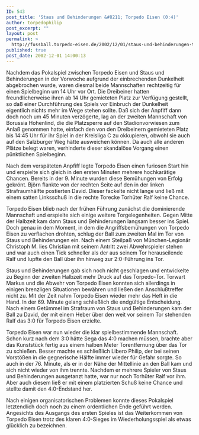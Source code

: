 ```yaml
---
ID: 543
post_title: 'Staus und Behinderungen &#8211; Torpedo Eisen (0:4)'
author: torpedophilip
post_excerpt: ""
layout: post
permalink: >
  http://fussball.torpedo-eisen.de/2002/12/01/staus-und-behinderungen-torpedo-eisen-04/
published: true
post_date: 2002-12-01 14:00:13
---
```

Nachdem das Pokalspiel zwischen Torpedo Eisen und Staus und Behinderungen in der Vorwoche aufgrund der einbrechenden Dunkelheit abgebrochen wurde, waren diesmal beide Mannschaften rechtzeitig für einen Spielbeginn um 14 Uhr vor Ort. Die Dreibeiner hatten freundlicherweise ihren ab 14 Uhr gemieteten Platz zur Verfügung gestellt, so daß einer Durchführung des Spiels vor Einbruch der Dunkelheit eigentlich nichts mehr im Wege stehen sollte. Daß sich der Anpfiff dann doch noch um 45 Minuten verzögerte, lag an der zweiten Mannschaft von Borussia Hohenlind, die die Platzsperre auf den Stadionvorwiesen zum Anlaß genommen hatte, einfach den von den Dreibeinern gemieteten Platz bis 14:45 Uhr für ihr Spiel in der Kreisliga C zu okkupieren, obwohl sie auch auf den Salzburger Weg hätte ausweichen können. Da auch alle anderen Plätze belegt waren, verhinderte dieser skandalöse Vorgang einen pünktlichen Spielbeginn.

Nach dem verspäteten Anpfiff legte Torpedo Eisen einen furiosen Start hin und erspielte sich gleich in den ersten Minuten mehrere hochkarätige Chancen. Bereits in der 9. Minute wurden diese Bemühungen von Erfolg gekrönt. Björn flankte von der rechten Seite auf den in der linken Strafraumhälfte postierten David. Dieser fackelte nicht lange und ließ mit einem satten Linksschuß in die rechte Torecke Torhüter Ralf keine Chance.

Torpedo Eisen blieb nach der frühen Führung zunächst die dominierende Mannschaft und erspielte sich einige weitere Torgelegenheiten. Gegen Mitte der Halbzeit kam dann Staus und Behinderungen langsam besser ins Spiel. Doch genau in dem Moment, in dem die Angriffsbemühungen von Torpedo Eisen zu verflachen drohten, schlug der Ball zum zweiten Mal im Tor von Staus und Behinderungen ein. Nach einem Steilpaß von München-Legionär Christoph M. lies Christian mit seinem Antritt zwei Abwehrspieler stehen und war auch einen Tick schneller als der aus seinem Tor herauseilende Ralf und lupfte den Ball über ihn hinweg zur 2:0-Führung ins Tor.

Staus und Behinderungen gab sich noch nicht geschlagen und entwickelte zu Beginn der zweiten Halbzeit mehr Druck auf das Torpedo-Tor. Torwart Markus und die Abwehr von Torpedo Eisen konnten sich allerdings in einigen brenzligen Situationen bewähren und ließen den Anschlußtreffer nicht zu. Mit der Zeit nahm Torpedo Eisen wieder mehr das Heft in die Hand. In der 69. Minute gelang schließlich die endgültige Entscheidung. Nach einem Getümmel im Strafraum von Staus und Behinderungen kam der Ball zu David, der mit einem Heber über den weit vor seinem Tor stehenden Ralf das 3:0 für Torpedo Eisen erzielte.

Torpedo Eisen war nun wieder die klar spielbestimmende Mannschaft. Schon kurz nach dem 3:0 hätte Sega das 4:0 machen müssen, brachte aber das Kunststück fertig aus einem halben Meter Torentfernung über das Tor zu schießen. Besser machte es schließlich Libero Philip, der bei seinen Vorstößen in die gegnerische Hälfte immer wieder für Gefahr sorgte. So auch in der 76. Minute, als er in der Nähe der Mittellinie an den Ball kam und sich nicht wieder von ihm trennte. Nachdem er mehrere Spieler von Staus und Behinderungen ausgetanzt hatte, war nur noch Torhüter Ralf vor ihm. Aber auch diesem ließ er mit einem platzierten Schuß keine Chance und stellte damit den 4:0-Endstand her. 

Nach einigen organisatorischen Problemen konnte dieses Pokalspiel letztendlich doch noch zu einem ordentlichen Ende geführt werden. Angesichts des Ausgangs des ersten Spieles ist das Weiterkommen von Torpedo Eisen trotz des klaren 4:0-Sieges im Wiederholungsspiel als etwas glücklich zu bezeichnen.